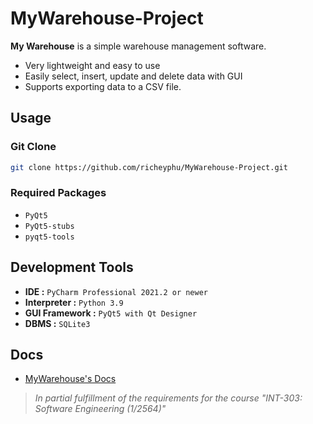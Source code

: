 # MyWarehouse-Project
**My Warehouse** is a simple warehouse management software. 
- Very lightweight and easy to use
- Easily select, insert, update and delete data with GUI
- Supports exporting data to a CSV file.


## Usage

### Git Clone
```bash 
git clone https://github.com/richeyphu/MyWarehouse-Project.git
```

### Required Packages
- `PyQt5`
- `PyQt5-stubs`
- `pyqt5-tools`


## Development Tools
* **IDE :** `PyCharm Professional 2021.2 or newer`
* **Interpreter :** `Python 3.9`
* **GUI Framework :** `PyQt5 with Qt Designer`
* **DBMS :** `SQLite3`


## Docs
- [MyWarehouse's Docs](https://richeyphu.github.io/MyWarehouse-Project/)


>*In partial fulfillment of the requirements for the course "INT-303: Software Engineering (1/2564)"*
